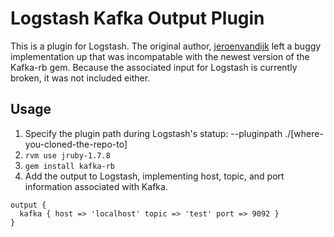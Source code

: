 # Logstash Kafka Output Plugin

This is a plugin for Logstash. The original author, [jeroenvandijk](https://github.com/jeroenvandijk/logstash) left a buggy implementation up that was incompatable with the newest version of the Kafka-rb gem. Because the associated input for Logstash is currently broken, it was not included either.

## Usage

1. Specify the plugin path during Logstash's statup: --pluginpath ./[where-you-cloned-the-repo-to]
3. ````rvm use jruby-1.7.8````
4. ````gem install kafka-rb````
2. Add the output to Logstash, implementing host, topic, and port information associated with Kafka.

````
output {
  kafka { host => 'localhost' topic => 'test' port => 9092 }
}
````
